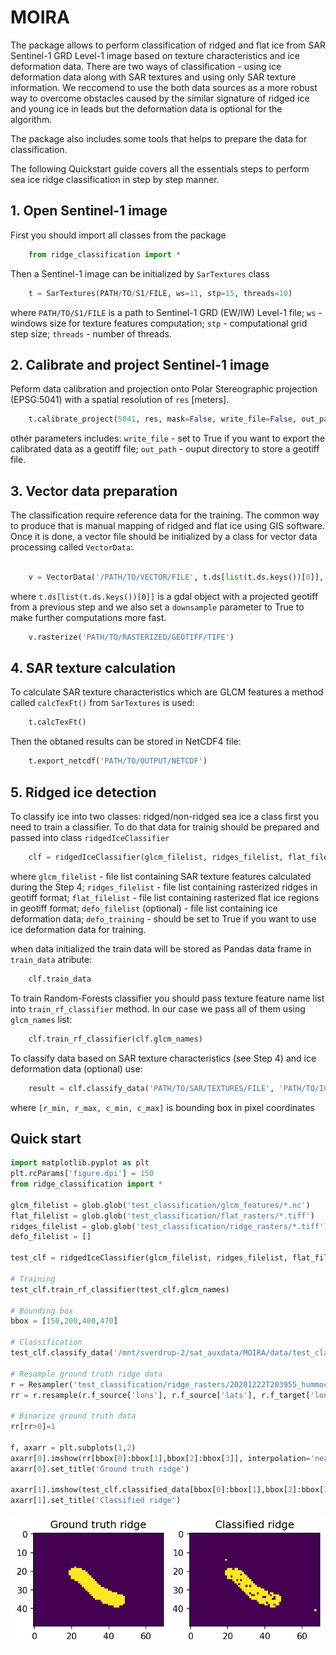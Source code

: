 # MOIRA

The package allows to perform classification of ridged and flat ice from SAR Sentinel-1 GRD Level-1 image based on texture characteristics and ice deformation data.
There are two ways of classification - using ice deformation data along with SAR textures and using only SAR texture information. We reccomend to use the both data sources as a more robust way to overcome obstacles caused by the similar signature of ridged ice and young ice in leads but the deformation data is optional for the algorithm.

The package also includes some tools that helps to prepare the data for classification. 

The following Quickstart guide covers all the essentials steps to perform sea ice ridge classification in step by step manner.

## 1. Open Sentinel-1 image

First you should import all classes from the package

```python
	from ridge_classification import *
```

Then a Sentinel-1 image can be initialized by `SarTextures` class

```python
	t = SarTextures(PATH/TO/S1/FILE, ws=11, stp=15, threads=10)
```

where `PATH/TO/S1/FILE` is a path to Sentinel-1 GRD (EW/IW) Level-1 file; `ws` - windows size for texture features computation; `stp` - computational grid step size; `threads` - number of threads.

## 2. Calibrate and project Sentinel-1 image

Peform data calibration and projection onto Polar Stereographic projection (EPSG:5041) with a spatial resolution of `res` [meters].

```python
	t.calibrate_project(5041, res, mask=False, write_file=False, out_path='/OUTPUT/DIRECTORY')	
```

other parameters includes: `write_file` - set to True if you want to export the calibrated data as a geotiff file; `out_path` - ouput directory to store a geotiff file. 

## 3. Vector data preparation

The classification require reference data for the training. The common way to produce that is manual mapping of ridged and flat ice using GIS software. Once it is done, a vector file should be initialized by a class for vector data processing called `VectorData`:

```python

	v = VectorData('/PATH/TO/VECTOR/FILE', t.ds[list(t.ds.keys())[0]], downsample=True)
```

where `t.ds[list(t.ds.keys())[0]]` is a gdal object with a projected geotiff from a previous step and we also set a `downsample` parameter to True to make further computations more fast. 


```python
	v.rasterize('PATH/TO/RASTERIZED/GEOTIFF/TIFE')

```

## 4. SAR texture calculation

To calculate SAR texture characteristics which are GLCM features a method called `calcTexFt()` from `SarTextures` is used:

```python
	t.calcTexFt()
```

Then the obtaned results can be stored in NetCDF4 file:

```python
	t.export_netcdf('PATH/TO/OUTPUT/NETCDF')
```

## 5. Ridged ice detection

To classify ice into two classes: ridged/non-ridged sea ice a class first you need to train a classifier. To do that data for trainig should be prepared and passed into class `ridgedIceClassifier`

```python
	clf = ridgedIceClassifier(glcm_filelist, ridges_filelist, flat_filelist, defo_filelist, defo_training=False)
```

where `glcm_filelist` - file list containing SAR texture features calculated during the Step 4; `ridges_filelist` - file list containing rasterized ridges in geotiff format; `flat_filelist` - file list containing rasterized flat ice regions in geotiff format; `defo_filelist` (optional) - file list containing ice deformation data; `defo_training` - should be set to True if you want to use ice deformation data for training.

when data initialized the train data will be stored as Pandas data frame in `train_data` atribute:

```python
	clf.train_data
```

To train Random-Forests classifier you should pass texture feature name list into `train_rf_classifier` method. In our case we pass all of them using `glcm_names` list:

```python
	clf.train_rf_classifier(clf.glcm_names)
```

To classify data based on SAR texture characteristics (see Step 4) and ice deformation data (optional) use:

```python
	result = clf.classify_data('PATH/TO/SAR/TEXTURES/FILE', 'PATH/TO/ICE/DEFORMATION/FILE' (optional), [r_min, r_max, c_min, c_max] (optional))
```

where `[r_min, r_max, c_min, c_max]` is bounding box in pixel coordinates

## Quick start

```python
import matplotlib.pyplot as plt
plt.rcParams['figure.dpi'] = 150
from ridge_classification import *

glcm_filelist = glob.glob('test_classification/glcm_features/*.nc')
flat_filelist = glob.glob('test_classification/flat_rasters/*.tiff')
ridges_filelist = glob.glob('test_classification/ridge_rasters/*.tiff')
defo_filelist = []

test_clf = ridgedIceClassifier(glcm_filelist, ridges_filelist, flat_filelist, defo_filelist, defo_training=False)

# Training
test_clf.train_rf_classifier(test_clf.glcm_names)

# Bounding box
bbox = [150,200,400,470]

# Classification
test_clf.classify_data('/mnt/sverdrup-2/sat_auxdata/MOIRA/data/test_classification/glcm_features/norm_s0_vh_S1B_IW_GRDH_1SDV_20201222T203955_20201222T204024_024820_02F3F4_625F_out.nc', None, bbox)

# Resample ground truth ridge data
r = Resampler('test_classification/ridge_rasters/20201222T203955_hummock_new.tiff','test_classification/glcm_features/norm_s0_vh_S1B_IW_GRDH_1SDV_20201222T203955_20201222T204024_024820_02F3F4_625F_out.nc')
rr = r.resample(r.f_source['lons'], r.f_source['lats'], r.f_target['lons'], r.f_target['lats'], r.f_source['data']['s0'])

# Binarize ground truth data
rr[rr>0]=1

f, axarr = plt.subplots(1,2)
axarr[0].imshow(rr[bbox[0]:bbox[1],bbox[2]:bbox[3]], interpolation='nearest')
axarr[0].set_title('Ground truth ridge')

axarr[1].imshow(test_clf.classified_data[bbox[0]:bbox[1],bbox[2]:bbox[3]], interpolation='nearest') #, cmap='gray')
axarr[1].set_title('Classified ridge')
```

![alt text](test_clf.png)





